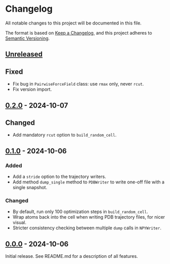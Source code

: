 # Changelog

All notable changes to this project will be documented in this file.

The format is based on [Keep a Changelog](https://keepachangelog.com/en/1.1.0/),
and this project adheres to [Semantic Versioning](https://semver.org/spec/v2.0.0.html).

## [Unreleased]

## Fixed

- Fix bug in `PairwiseForceField` class: use `rmax` only, never `rcut`.
- Fix version import.


## [0.2.0] - 2024-10-07

## Changed

- Add mandatory `rcut` option to `build_random_cell`.


## [0.1.0] - 2024-10-06

### Added

- Add a `stride` option to the trajectory writers.
- Add method `dump_single` method to `PDBWriter` to write one-off file with a single snapshot.

### Changed

- By default, run only 100 optimization steps in `build_random_cell`.
- Wrap atoms back into the cell when writing PDB trajectory files, for nicer visual.
- Stricter consistency checking between multiple `dump` calls in `NPYWriter`.


## [0.0.0] - 2024-10-06

Initial release. See README.md for a description of all features.


[Unreleased]: https://github.com//molmod/tinyff
[0.2.0]: https://github.com/molmod/tinyff/tag/v0.2.0
[0.1.0]: https://github.com/molmod/tinyff/tag/v0.1.0
[0.0.0]: https://github.com/molmod/tinyff/tag/v0.0.0
